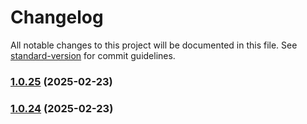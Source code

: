 # Changelog

All notable changes to this project will be documented in this file. See [standard-version](https://github.com/conventional-changelog/standard-version) for commit guidelines.

### [1.0.25](https://github.com/nassiry/base64plus/compare/v1.0.24...v1.0.25) (2025-02-23)

### [1.0.24](https://github.com/nassiry/base64plus/compare/v1.0.23...v1.0.24) (2025-02-23)
